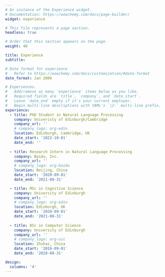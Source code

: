 ```yaml
---
# An instance of the Experience widget.
# Documentation: https://wowchemy.com/docs/page-builder/
widget: experience

# This file represents a page section.
headless: true

# Order that this section appears on the page.
weight: 40

title: Experience
subtitle:

# Date format for experience
#   Refer to https://wowchemy.com/docs/customization/#date-format
date_format: Jan 2006

# Experiences.
#   Add/remove as many `experience` items below as you like.
#   Required fields are `title`, `company`, and `date_start`.
#   Leave `date_end` empty if it's your current employer.
#   Begin multi-line descriptions with YAML's `|2-` multi-line prefix.
experience:
  - title: PhD Student in Natural Language Processing
    company: Univeristy of Edinburgh/Cambridge
    company_url: ''
    # company_logo: org-edin
    location: Edinburgh, Cambridge, UK
    date_start: '2022-10-01'
    date_end: ''
  
  - title: Research Intern in Natural Language Processing
    company: Baidu, Inc.
    company_url: ''
    # company_logo: org-baidu
    location: Beijing, China
    date_start: '2020-09-01'
    date_end: '2021-08-31'

  - title: MSc in Cognitive Science
    company: University of Edinburgh
    company_url: ''
    # company_logo: org-edin
    location: Edinburgh, UK
    date_start: '2020-09-01'
    date_end: '2021-08-31'
  
  - title: BSc in Computer Science
    company: University of Edinburgh
    company_url: ''
    # company_logo: org-uic
    location: Zhuhai, China
    date_start: '2016-09-01'
    date_end: '2020-08-31'

design:
  columns: '4'
---
```

